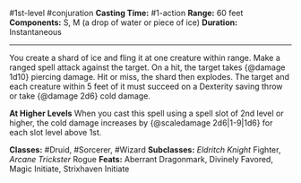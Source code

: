 #1st-level #conjuration
**Casting Time:** #1-action
**Range:** 60 feet
**Components:** S, M (a drop of water or piece of ice)
**Duration:** Instantaneous

---

You create a shard of ice and fling it at one creature within range. Make a ranged spell attack against the target. On a hit, the target takes {@damage 1d10} piercing damage. Hit or miss, the shard then explodes. The target and each creature within 5 feet of it must succeed on a Dexterity saving throw or take {@damage 2d6} cold damage.

**At Higher Levels**
When you cast this spell using a spell slot of 2nd level or higher, the cold damage increases by {@scaledamage 2d6|1-9|1d6} for each slot level above 1st.

**Classes:** #Druid, #Sorcerer, #Wizard
**Subclasses:** *Eldritch Knight* Fighter, *Arcane Trickster* Rogue
**Feats:** Aberrant Dragonmark, Divinely Favored, Magic Initiate, Strixhaven Initiate
